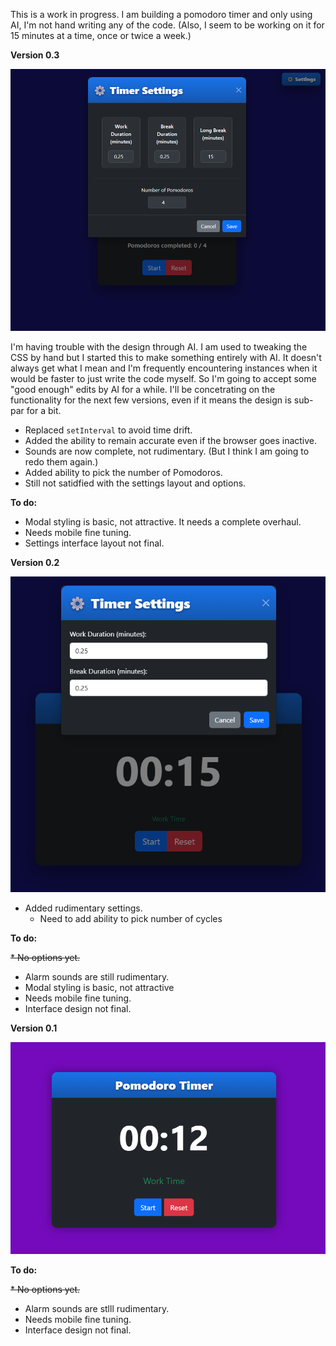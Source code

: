 This is a work in progress. I am building a pomodoro timer and only using AI, I'm not hand writing any of the code. (Also, I seem to be working on it for 15 minutes at a time, once or twice a week.)

**Version 0.3**

![Ver 0.2](https://raw.githubusercontent.com/KevanMacGee/HTML-Pom/refs/heads/main/screenshots/ScreenshotVer0_3.png)

I'm having trouble with the design through AI. I am used to tweaking the CSS by hand but I started this to make something entirely with AI. It doesn't always get what I mean and I'm frequently encountering instances when it would be faster to just write the code myself. So I'm going to accept some "good enough" edits by AI for a while. I'll be concetrating on the functionality for the next few versions, even if it means the design is sub-par for a bit.

* Replaced `setInterval` to avoid time drift.
* Added the ability to remain accurate even if the browser goes inactive.
* Sounds are now complete, not rudimentary. (But I think I am going to redo them again.)
* Added ability to pick the number of Pomodoros.
* Still not satidfied with the settings layout and options.

**To do:**

* Modal styling is basic, not attractive. It needs a complete overhaul.
* Needs mobile fine tuning.
* Settings interface layout not final.

**Version 0.2**

![Ver 0.2](https://raw.githubusercontent.com/KevanMacGee/HTML-Pom/refs/heads/main/screenshots/ScreenshotVer0_2a.png)
* Added rudimentary settings.
  - Need to add ability to pick number of cycles
    
**To do:**

~~* No options yet.~~
* Alarm sounds are still rudimentary.
* Modal styling is basic, not attractive
* Needs mobile fine tuning.
* Interface design not final.

**Version 0.1**

![Ver 0.1](https://raw.githubusercontent.com/KevanMacGee/HTML-Pom/refs/heads/main/screenshots/ScreenshotVer0_1.png)

**To do:**

~~* No options yet.~~
* Alarm sounds are stlll rudimentary.
* Needs mobile fine tuning.
* Interface design not final.
